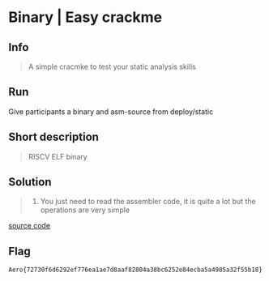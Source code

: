 # Binary | Easy crackme

## Info

> A simple cracmke to test your static analysis skills
>

## Run

Give participants a binary and asm-source from deploy/static

## Short description

> RISCV ELF binary

## Solution

> 1. You just need to read the assembler code, it is quite a lot but the operations are very simple
> 

[source code](dev/main.c)

## Flag

`Aero{72730f6d6292ef776ea1ae7d8aaf82804a38bc6252e84ecba5a4985a32f55b18}`
